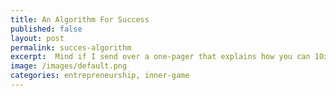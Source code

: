 ```yaml
---
title: An Algorithm For Success
published: false
layout: post
permalink: succes-algorithm
excerpt:  Mind if I send over a one-pager that explains how you can 10x you reply rates? No strings attached.
image: /images/default.png
categories: entrepreneurship, inner-game
---
```


